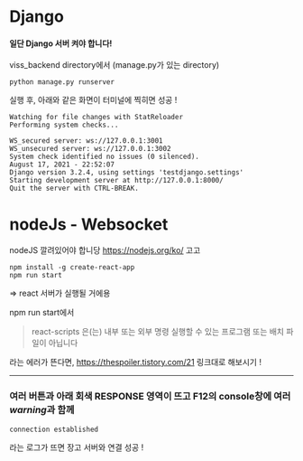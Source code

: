 # Django

#### 일단 Django 서버 켜야 합니다!
viss_backend directory에서 (manage.py가 있는 directory)

    python manage.py runserver

실행 후, 아래와 같은 화면이 터미널에 찍히면 성공 !

    Watching for file changes with StatReloader
    Performing system checks...

    WS_secured server: ws://127.0.0.1:3001
    WS_unsecured server: ws://127.0.0.1:3002
    System check identified no issues (0 silenced).
    August 17, 2021 - 22:52:07
    Django version 3.2.4, using settings 'testdjango.settings'
    Starting development server at http://127.0.0.1:8000/
    Quit the server with CTRL-BREAK.

# nodeJs - Websocket

nodeJS 깔려있어야 합니당
https://nodejs.org/ko/ 고고

    npm install -g create-react-app
    npm run start

=> react 서버가 실행될 거에용

npm run start에서 
>react-scripts 은(는) 내부 또는 외부 명령 실행할 수 있는 프로그램 또는 배치 파일이 아닙니다

라는 에러가 뜬다면, https://thespoiler.tistory.com/21 링크대로 해보시기 !

-------------------------------------------------------------------------------------------

### 여러 버튼과 아래 회색 RESPONSE 영역이 뜨고 F12의 console창에 여러 *warning*과 함께
    connection established
라는 로그가 뜨면 장고 서버와 연결 성공 !